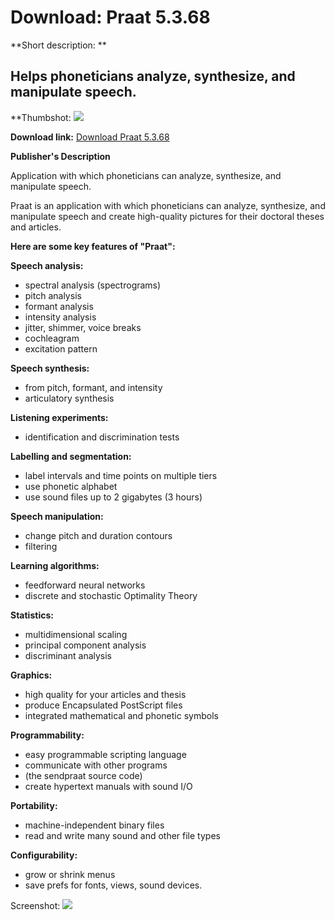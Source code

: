 # Download: Praat 5.3.68

**Short description: **

## Helps phoneticians analyze, synthesize, and manipulate speech.

  
**Thumbshot: ![](http://www.freewarefiles.com/screenshot/praat_md.jpg)   
  
**Download link:** [Download Praat 5.3.68](http://freewares.boysofts.com/Praat_program_76371.html)  
  

**Publisher's Description**  
  

Application with which phoneticians can analyze, synthesize, and manipulate
speech.

Praat is an application with which phoneticians can analyze, synthesize, and
manipulate speech and create high-quality pictures for their doctoral theses
and articles.

**Here are some key features of "Praat":**

**Speech analysis:**

  * spectral analysis (spectrograms)
  * pitch analysis
  * formant analysis
  * intensity analysis
  * jitter, shimmer, voice breaks
  * cochleagram
  * excitation pattern

**Speech synthesis:**

  * from pitch, formant, and intensity
  * articulatory synthesis

**Listening experiments:**

  * identification and discrimination tests 

**Labelling and segmentation:**

  * label intervals and time points on multiple tiers 
  * use phonetic alphabet 
  * use sound files up to 2 gigabytes (3 hours) 

**Speech manipulation:**

  * change pitch and duration contours 
  * filtering 

**Learning algorithms:**

  * feedforward neural networks 
  * discrete and stochastic Optimality Theory 

**Statistics:**

  * multidimensional scaling 
  * principal component analysis 
  * discriminant analysis 

**Graphics:**

  * high quality for your articles and thesis 
  * produce Encapsulated PostScript files 
  * integrated mathematical and phonetic symbols 

**Programmability:**

  * easy programmable scripting language 
  * communicate with other programs 
  * (the sendpraat source code) 
  * create hypertext manuals with sound I/O 

**Portability:**

  * machine-independent binary files 
  * read and write many sound and other file types 

**Configurability:**

  * grow or shrink menus 
  * save prefs for fonts, views, sound devices. 

  
  
Screenshot: ![](http://www.freewarefiles.com/screenshot/praat.jpg)

